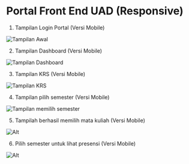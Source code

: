 # Portal Front End UAD (Responsive)
1. Tampilan Login Portal (Versi Mobile)

![Tampilan Awal](https://i.ibb.co/ww7S1FY/6-guys.gif)

2. Tampilan Dashboard (Versi Mobile)

![Tampilan Dashboard](https://i.ibb.co/Z1vKyr5/2-guys.gif)

3. Tampilan KRS (Versi Mobile)

![Tampilan KRS](https://i.ibb.co/74cPqgM/3-guys.gif)

4. Tampilan pilih semester (Versi Mobile)

![Tampilan memilih semester](https://i.ibb.co/RyYqSWh/4-guys.gif)

5. Tampilah berhasil memilih mata kuliah (Versi Mobile)

![Alt](https://i.ibb.co/jkXybT7/5-guys.gif)

6. Pilih semester untuk lihat presensi (Versi Mobile)

![Alt](https://i.ibb.co/g6JMYbd/7-guys.gif)
